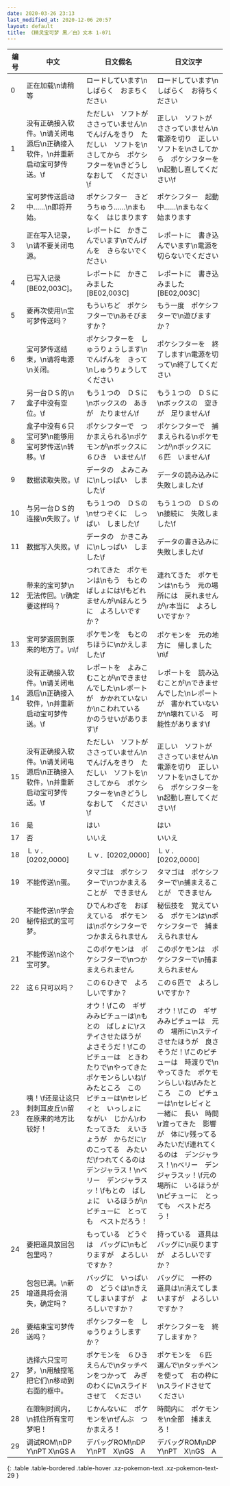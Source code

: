 ```yaml
---
date: 2020-03-26 23:13
last_modified_at: 2020-12-06 20:57
layout: default
title: 《精灵宝可梦 黑／白》文本 1-071
---
```

| 编号 | 中文 | 日文假名 | 日文汉字 |
| ---- | ---- | ---- | --- |
| 0 | 正在加载\n请稍等 | ロードしています\nしばらく　おまちください | ロードしています\nしばらく　お待ちください |
| 1 | 没有正确接入软件。\n请关闭电源后\n正确接入软件，\n并重新启动宝可梦传送。\f | ただしい　ソフトが　ささっていません\nでんげんをきり　ただしい　ソフトを\nさしてから　ポケシフターを\nきどうしなおして　ください\f | 正しい　ソフトが　ささっていません\n電源を切り　正しい　ソフトを\nさしてから　ポケシフターを\n起動し直してください\f |
| 2 | 宝可梦传送启动中……\n即将开始。 | ポケシフター　きどうちゅう……\nまもなく　はじまります | ポケシフター　起動中……\nまもなく　始まります |
| 3 | 正在写入记录，\n请不要关闭电源。 | レポートに　かきこんでいます\nでんげんを　きらないでください | レポートに　書き込んでいます\n電源を　切らないでください |
| 4 | 已写入记录[BE02,003C]。 | レポートに　かきこみました[BE02,003C] | レポートに　書き込みました[BE02,003C] |
| 5 | 要再次使用\n宝可梦传送吗？ | もういちど　ポケシフターで\nあそびますか？ | もう一度　ポケシフターで\n遊びますか？ |
| 6 | 宝可梦传送结束，\n请将电源\n关闭。 | ポケシフターを　しゅうりょうします\nでんげんを　きって\nしゅうりょうしてください | ポケシフターを　終了します\n電源を切って\n終了してください |
| 7 | 另一台ＤＳ的\n盒子中没有空位。\f | もう１つの　ＤＳに\nボックスの　あきが　たりません\f | もう１つの　ＤＳに\nボックスの　空きが　足りません\f |
| 8 | 盒子中没有６只宝可梦\n能够用宝可梦传送\n转移。\f | ポケシフターで　つかまえられる\nポケモンが\nボックスに　６ひき　いません\f | ポケシフターで　捕まえられる\nポケモンが\nボックスに　６匹　いません\f |
| 9 | 数据读取失败。\f | データの　よみこみに\nしっぱい　しました\f | データの読み込みに　失敗しました\f |
| 10 | 与另一台ＤＳ的连接\n失败了。\f | もう１つの　ＤＳの\nせつぞくに　しっぱい　しました\f | もう１つの　ＤＳの\n接続に　失敗しました\f |
| 11 | 数据写入失败。\f | データの　かきこみに\nしっぱい　しました\f | データの書き込みに　失敗しました\f |
| 12 | 带来的宝可梦\n无法传回。\r确定要这样吗？ | つれてきた　ポケモンは\nもう　もとの　ばしょには\fもどれませんが\nほんとうに　よろしいですか？ | 連れてきた　ポケモンは\nもう　元の場所には　戻れませんが\r本当に　よろしいですか？ |
| 13 | 宝可梦返回到原来的地方了。\n\f | ポケモンを　もとのちほうに\nかえしました\f | ポケモンを　元の地方に　帰しました\n\f |
| 14 | 没有正确接入软件。\n请关闭电源后\n正确接入软件，\n并重新启动宝可梦传送。\f | レポートを　よみこむことが\nできませんでした\nレポートが　かかれていないか\nこわれている　かのうせいがあります\f | レポートを　読み込むことが\nできませんでした\nレポートが　書かれていないか\n壊れている　可能性があります\f |
| 15 | 没有正确接入软件。\n请关闭电源后\n正确接入软件，\n并重新启动宝可梦传送。\f | ただしい　ソフトが　ささっていません\nでんげんをきり　ただしい　ソフトを\nさしてから　ポケシフターを\nきどうしなおして　ください\f | 正しい　ソフトが　ささっていません\n電源を切り　正しい　ソフトを\nさしてから　ポケシフターを\n起動し直してください\f |
| 16 | 是 | はい | はい |
| 17 | 否 | いいえ | いいえ |
| 18 | Ｌｖ．[0202,0000] | Ｌｖ．[0202,0000] | Ｌｖ．[0202,0000] |
| 19 | 不能传送\n蛋。 | タマゴは　ポケシフターで\nつかまえることが　できません | タマゴは　ポケシフターで\n捕まえることが　できません |
| 20 | 不能传送\n学会秘传招式的宝可梦。 | ひでんわざを　おぼえている　ポケモンは\nポケシフターで　つかまえられません | 秘伝技を　覚えている　ポケモンは\nポケシフターで　捕まえられません |
| 21 | 不能传送\n这个宝可梦。 | このポケモンは　ポケシフターで\nつかまえられません | このポケモンは　ポケシフターで\n捕まえられません |
| 22 | 这６只可以吗？ | この６ひきで　よろしいですか？ | この６匹で　よろしいですか？ |
| 23 | 咦！\f还是让这只刺刺耳皮丘\n留在原来的地方比较好！ | オウ！\fこの　ギザみみピチューは\nもとの　ばしょに\rステイさせたほうが　よさそうだ！\fこのピチューは　ときわたりで\nやってきた　ポケモンらしいね\fみたところ　この　ピチューは\nセレビィと　いっしょに　ながい　じかん\rわたってきた　えいきょうが　からだに\rのこってる　みたいだ\fつれてくるのは　デンジャラス！\nベリー　デンジャラスッ！\fもとの　ばしょに　いるほうが\nピチューに　とっても　ベストだろう！ | オウ！\fこの　ギザみみピチューは　元の　場所に\nステイさせたほうが　良さそうだ！\fこのピチューは　時渡りで\nやってきた　ポケモンらしいね\fみたところ　この　ピチューは\nセレビィと　一緒に　長い　時間\r渡ってきた　影響が　体に\r残ってる　みたいだ\f連れてくるのは　デンジャラス！\nベリー　デンジャラスッ！\f元の　場所に　いるほうが\nピチューに　とっても　ベストだろう！ |
| 24 | 要把道具放回包包里吗？ | もっている　どうぐは　バッグに\nもどりますが　よろしいですか？ | 持っている　道具は　バッグに\n戻りますが　よろしいですか？ |
| 25 | 包包已满。\n新增道具将会消失，确定吗？ | バッグに　いっぱいの　どうぐは\nきえてしまいますが　よろしいですか？ | バッグに　一杯の　道具は\n消えてしまいますが　よろしいですか？ |
| 26 | 要结束宝可梦传送吗？ | ポケシフターを　しゅうりょうしますか？ | ポケシフターを　終了しますか？ |
| 27 | 选择六只宝可梦，\n用触控笔把它们\n移动到右面的框中。 | ポケモンを　６ひき　えらんで\nタッチペンをつかって　みぎのわくに\nスライドさせて　ください | ポケモンを　６匹　選んで\nタッチペンを使って　右の枠に\nスライドさせて　ください |
| 28 | 在限制时间内，\n抓住所有宝可梦吧！ | じかんないに　ポケモンを\nぜんぶ　つかまえろ！ | 時間内に　ポケモンを\n全部　捕まえろ！ |
| 29 | 调试ROM\nDP Y\nPT X\nGS A | デバッグROM\nDP　Y\nPT　X\nGS　A | デバッグROM\nDP　Y\nPT　X\nGS　A |
{: .table .table-bordered .table-hover .xz-pokemon-text .xz-pokemon-text-29 }